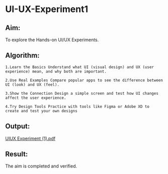 # UI-UX-Experiment1

## Aim:
To explore the Hands-on UI/UX Experiments.

## Algorithm:
```
1.Learn the Basics Understand what UI (visual design) and UX (user experience) mean, and why both are important.

2.Use Real Examples Compare popular apps to see the difference between UI (look) and UX (feel).

3.Show the Connection Design a simple screen and test how UI changes affect the user experience.

4.Try Design Tools Practice with tools like Figma or Adobe XD to create and test your own designs
```

## Output:

[UIUX Experiment (1).pdf](https://github.com/user-attachments/files/20544645/UIUX.Experiment.1.pdf)


## Result:
The aim is completed and verified.
